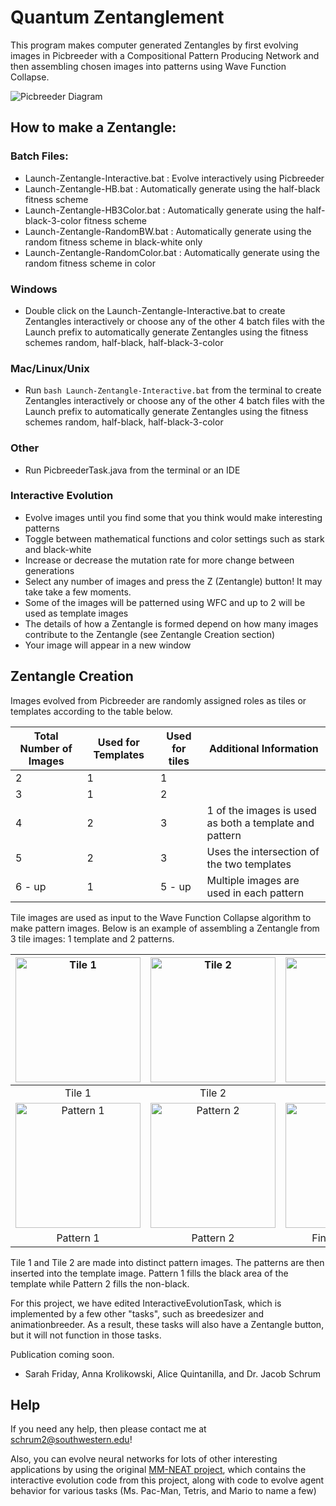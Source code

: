 # Quantum Zentanglement

This program makes computer generated Zentangles by first evolving images in Picbreeder with a Compositional Pattern Producing Network and then assembling chosen images into patterns using Wave Function Collapse. 

![Picbreeder Diagram](https://github.com/sarahkfriday/QuantumZentanglement/blob/master/images/picbreeder-diagram.PNG)

## How to make a Zentangle:
### Batch Files: 
* Launch-Zentangle-Interactive.bat : Evolve interactively using Picbreeder
* Launch-Zentangle-HB.bat : Automatically generate using the half-black fitness scheme
* Launch-Zentangle-HB3Color.bat : Automatically generate using the half-black-3-color fitness scheme
* Launch-Zentangle-RandomBW.bat : Automatically generate using the random fitness scheme in black-white only
* Launch-Zentangle-RandomColor.bat : Automatically generate using the random fitness scheme in color

### Windows 
* Double click on the Launch-Zentangle-Interactive.bat to create Zentangles interactively or choose any of the other 4 batch 		   files with the Launch prefix to automatically generate Zentangles using the fitness schemes random, half-black, half-black-3-color

### Mac/Linux/Unix 
* Run ``bash Launch-Zentangle-Interactive.bat`` from the terminal to create Zentangles interactively or choose any of the
  other 4 batch files with the Launch prefix to automatically generate Zentangles using the fitness schemes random, half-black,
  half-black-3-color

### Other
* Run PicbreederTask.java from the terminal or an IDE

### Interactive Evolution
* Evolve images until you find some that you think would make interesting patterns
* Toggle between mathematical functions and color settings such as stark and black-white
* Increase or decrease the mutation rate for more change between generations
* Select any number of images and press the Z (Zentangle) button! It may take take a few moments.
* Some of the images will be patterned using WFC and up to 2 will be used as template images
* The details of how a Zentangle is formed depend on how many images contribute to the Zentangle (see Zentangle Creation section)
* Your image will appear in a new window 

## Zentangle Creation

Images evolved from Picbreeder are randomly assigned roles as tiles or templates according to the table below.

Total Number of Images | Used for Templates | Used for tiles | Additional Information
------------- | ------------- | ------------- | --------------------
2 | 1 | 1 |
3 | 1 | 2 |
4 | 2 | 3 | 1 of the images is used as both a template and pattern
5 | 2 | 3 | Uses the intersection of the two templates 
6 - up | 1 | 5 - up | Multiple images are used in each pattern

Tile images are used as input to the Wave Function Collapse algorithm to make pattern images. Below is an example of assembling a Zentangle from 3 tile images: 1 template and 2 patterns.

<img alt="Tile  1" width="200" height="200" src="https://github.com/sarahkfriday/QuantumZentanglement/blob/master/images/tile1.bmp"> | <img  alt="Tile  2" width="200" height="200" src="https://github.com/sarahkfriday/QuantumZentanglement/blob/master/images/tile2.bmp"> | <img alt="Template" width="200" height="200" src="https://github.com/sarahkfriday/QuantumZentanglement/blob/master/images/template.bmp">
:--------------:|:------------:|:-------------:
Tile 1 | Tile 2 | Template
<img alt="Pattern 1" width="200" height="200" src="https://github.com/sarahkfriday/QuantumZentanglement/blob/master/images/pattern1.jpg"> | <img alt="Pattern 2" width="200" height="200" src="https://github.com/sarahkfriday/QuantumZentanglement/blob/master/images/pattern2.jpg"> | <img alt="Zentangle" width="200" height="200" src="https://github.com/sarahkfriday/QuantumZentanglement/blob/master/images/zentangle.png?raw=true">
Pattern 1 | Pattern 2 | Final Zentangle


Tile 1 and Tile 2 are made into distinct pattern images. The patterns are then inserted into the template image. Pattern 1 fills the black area of the template while Pattern 2 fills the non-black.

For this project, we have edited InteractiveEvolutionTask, which is implemented by a few other "tasks", such as breedesizer and animationbreeder. As a result, these tasks will also have a Zentangle button, but it will not function in those tasks.

Publication coming soon.

- Sarah Friday, Anna Krolikowski, Alice Quintanilla, and Dr. Jacob Schrum

## Help

If you need any help, then please contact me at schrum2@southwestern.edu!

Also, you can evolve neural networks for lots of other interesting applications by using the original [MM-NEAT project](https://github.com/schrum2/MM-NEAT), which contains the interactive evolution code from this project, along with code to evolve agent behavior for various tasks (Ms. Pac-Man, Tetris, and Mario to name a few)
